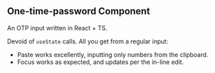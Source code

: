 ## One-time-password Component

An OTP input written in React + TS.

Devoid of `useState` calls.
All you get from a regular input:

- Paste works excellently, inputting only numbers from the clipboard.
- Focus works as expected, and updates per the in-line edit.
